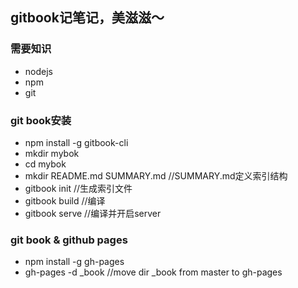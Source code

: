 ## gitbook记笔记，美滋滋～
### 需要知识
* nodejs
* npm
* git

### git book安装
* npm install -g gitbook-cli
* mkdir mybok
* cd mybok
* mkdir README.md SUMMARY.md //SUMMARY.md定义索引结构
* gitbook init //生成索引文件
* gitbook build //编译
* gitbook serve //编译并开启server

### git book & github pages
* npm install -g gh-pages
* gh-pages -d _book //move dir _book from master to gh-pages